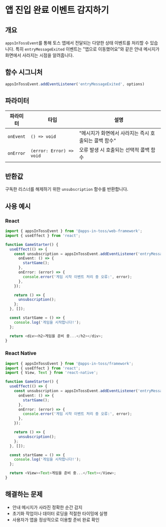 # 앱 진입 완료 이벤트 감지하기

## 개요

`appsInTossEvent`를 통해 토스 앱에서 전달되는 다양한 상태 이벤트를 처리할 수 있습니다. 특히 `entryMessageExited` 이벤트는 "앱으로 이동했어요"와 같은 안내 메시지가 화면에서 사라지는 시점을 알려줍니다.

## 함수 시그니처

```typescript
appsInTossEvent.addEventListener('entryMessageExited', options)
```

## 파라미터

| 파라미터 | 타입 | 설명 |
|---------|------|------|
| `onEvent` | `() => void` | "메시지가 화면에서 사라지는 즉시 호출되는 콜백 함수" |
| `onError` | `(error: Error) => void` | 오류 발생 시 호출되는 선택적 콜백 함수 |

## 반환값

구독한 리스너를 해제하기 위한 `unsubscription` 함수를 반환합니다.

## 사용 예시

### React

```typescript
import { appsInTossEvent } from '@apps-in-toss/web-framework';
import { useEffect } from 'react';

function GameStarter() {
  useEffect(() => {
    const unsubscription = appsInTossEvent.addEventListener('entryMessageExited', {
      onEvent: () => {
        startGame();
      },
      onError: (error) => {
        console.error('게임 시작 이벤트 처리 중 오류:', error);
      },
    });

    return () => {
      unsubscription();
    };
  }, []);

  const startGame = () => {
    console.log('게임을 시작합니다!');
  };

  return <div><h2>게임을 준비 중...</h2></div>;
}
```

### React Native

```typescript
import { appsInTossEvent } from '@apps-in-toss/framework';
import { useEffect } from 'react';
import { View, Text } from 'react-native';

function GameStarter() {
  useEffect(() => {
    const unsubscription = appsInTossEvent.addEventListener('entryMessageExited', {
      onEvent: () => {
        startGame();
      },
      onError: (error) => {
        console.error('게임 시작 이벤트 처리 중 오류:', error);
      },
    });

    return () => {
      unsubscription();
    };
  }, []);

  const startGame = () => {
    console.log('게임을 시작합니다!');
  };

  return <View><Text>게임을 준비 중...</Text></View>;
}
```

## 해결하는 문제

- 안내 메시지가 사라진 정확한 순간 감지
- 초기화 작업이나 데이터 로딩을 적절한 타이밍에 실행
- 사용자가 앱을 정상적으로 이용할 준비 완료 확인
